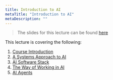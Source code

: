 ```yaml
---
title: Introduction to AI
metaTitle: "Introduction to AI"
metaDescription: ""
---
```

> The slides for this lecture can be found [here](../../slides/ai-intro-deck)

This lecture is covering the following:

1. [Course Introduction](ai-intro/100-course-introduction)
2. [A Systems Approach to AI](ai-intro/150-systems-approach)
3. [AI Software Stack](ai-intro/200-ai-stack-pipelines)
4. [The Way of Working in AI](ai-intro/300-ai-way-of-working)
5. [AI Agents](ai-intro/400-agents)